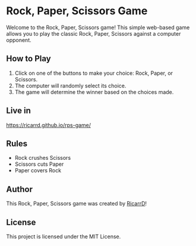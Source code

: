 # Rock, Paper, Scissors Game

Welcome to the Rock, Paper, Scissors game! This simple web-based game allows you to play the classic Rock, Paper, Scissors against a computer opponent.

## How to Play

1. Click on one of the buttons to make your choice: Rock, Paper, or Scissors.
2. The computer will randomly select its choice.
3. The game will determine the winner based on the choices made.

## Live in

https://ricarrd.github.io/rps-game/

## Rules

- Rock crushes Scissors
- Scissors cuts Paper
- Paper covers Rock

## Author

This Rock, Paper, Scissors game was created by [RicarrD](https://github.com/RicarrD)!

## License

This project is licensed under the MIT License.

